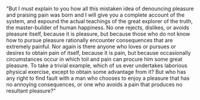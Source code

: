  "But I must explain to you how all this mistaken idea of denouncing pleasure and praising pain was
 born and I will give you a complete account of the system, and expound the actual teachings of the 
 great explorer of the truth, the master-builder of human happiness. No one rejects, dislikes, or
 avoids pleasure itself, because it is pleasure, but because those who do not know how to pursue
 pleasure rationally encounter consequences that are extremely painful. Nor again is there anyone who 
 loves or pursues or desires to obtain pain of itself, because it is pain, but because occasionally
 circumstances occur in which toil and pain can procure him some great pleasure. To take a trivial
 example, which of us ever undertakes laborious physical exercise, except to obtain some advantage 
 from it? But who has any right to find fault with a man who chooses to enjoy a pleasure that has no 
 annoying consequences, or one who avoids a pain that produces no resultant pleasure?"    